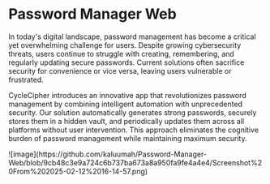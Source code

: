 # Password Manager Web

<p>
  In today's digital landscape, password management has become a critical yet overwhelming challenge for users. Despite growing cybersecurity threats, users continue to struggle with creating, remembering, and regularly updating secure passwords. Current solutions often sacrifice security for convenience or vice versa, leaving users vulnerable or frustrated.
</p>

<p>
  CycleCipher introduces an innovative app that revolutionizes password management by combining intelligent automation with unprecedented security. Our solution automatically generates strong passwords, securely stores them in a hidden vault, and periodically updates them across all platforms without user intervention. This approach eliminates the cognitive burden of password management while maintaining maximum security.
</p>
![image](https://github.com/kaluumah/Password-Manager-Web/blob/9cb48c3e9a724c6b737ba673a8a950fa9fe4a4e4/Screenshot%20From%202025-02-12%2016-14-57.png)
